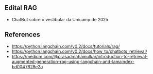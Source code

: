 ## Edital RAG

- ChatBot sobre o vestibular da Unicamp de 2025


## References

- https://python.langchain.com/v0.2/docs/tutorials/rag/
- https://python.langchain.com/v0.2/docs/how_to/chatbots_retrieval/
- https://medium.com/@prasadmahamulkar/introduction-to-retrieval-augmented-generation-rag-using-langchain-and-lamaindex-bd0047628e2a
